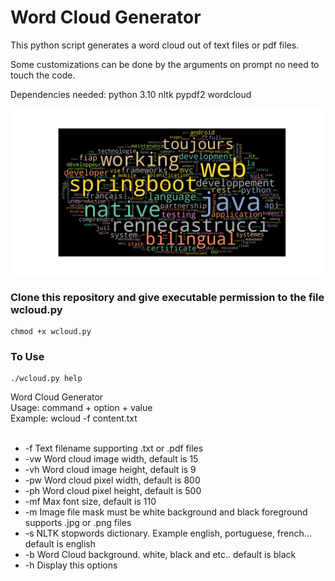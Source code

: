 # Word Cloud Generator

This python script generates a word cloud out of text files or pdf files.

Some customizations can be done by the arguments on prompt no need to touch the code.

Dependencies needed:
python 3.10
nltk
pypdf2
wordcloud

![word_cloud_image](https://github.com/rcastrucci/wordcloud/blob/main/example.png#gh-dark-mode-only)

### Clone this repository and give executable permission to the file wcloud.py
    chmod +x wcloud.py

### To Use
    ./wcloud.py help
    
Word Cloud Generator<br>
Usage: command + option + value<br>
Example: wcloud -f content.txt<br>
<br>
<ul>
<li>-f Text filename supporting .txt or .pdf files</li>
<li>-vw Word cloud image width, default is 15</li>
<li>-vh Word cloud image height, default is 9</li>
<li>-pw Word cloud pixel width, default is 800</li>
<li>-ph Word cloud pixel height, default is 500</li>
<li>-mf Max font size, default is 110</li>
<li>-m Image file mask must be white background and black foreground supports .jpg or .png files</li>
<li>-s NLTK stopwords dictionary. Example english, portuguese, french... default is english</li>
<li>-b Word Cloud background. white, black and etc.. default is black</li>
<li>-h Display this options</li>
</ul>

